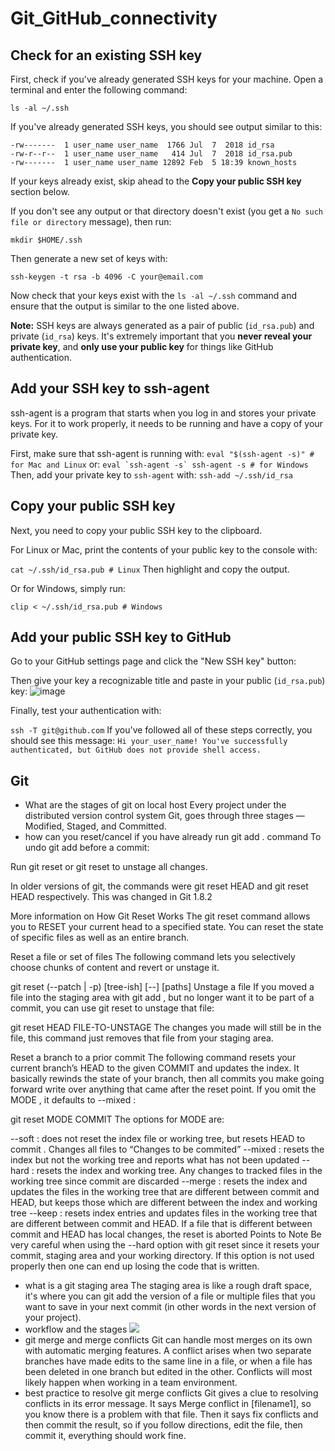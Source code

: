 # Git_GitHub_connectivity

## Check for an existing SSH key

First, check if you've already generated SSH keys for your machine. Open a terminal and enter the following command:

```ls -al ~/.ssh```

If you've already generated SSH keys, you should see output similar to this:

```
-rw-------  1 user_name user_name  1766 Jul  7  2018 id_rsa
-rw-r--r--  1 user_name user_name   414 Jul  7  2018 id_rsa.pub
-rw-------  1 user_name user_name 12892 Feb  5 18:39 known_hosts
```

If your keys already exist, skip ahead to the **Copy your public SSH key** section below.

If you don't see any output or that directory doesn't exist (you get a `No such file or directory` message), then run:

```mkdir $HOME/.ssh```

Then generate a new set of keys with:

```ssh-keygen -t rsa -b 4096 -C your@email.com```

Now check that your keys exist with the `ls -al ~/.ssh` command and ensure that the output is similar to the one listed above.

**Note:** SSH keys are always generated as a pair of public (`id_rsa.pub`) and private (`id_rsa`) keys. It's extremely important that you **never reveal your private key**, and **only use your public key** for things like GitHub authentication.

## Add your SSH key to ssh-agent
ssh-agent is a program that starts when you log in and stores your private keys. For it to work properly, it needs to be running and have a copy of your private key.

First, make sure that ssh-agent is running with:
```eval "$(ssh-agent -s)" # for Mac and Linux```
or:
```eval `ssh-agent -s`
ssh-agent -s # for Windows```
Then, add your private key to `ssh-agent` with:
```ssh-add ~/.ssh/id_rsa```
## Copy your public SSH key
Next, you need to copy your public SSH key to the clipboard.

For Linux or Mac, print the contents of your public key to the console with:

```cat ~/.ssh/id_rsa.pub # Linux```
Then highlight and copy the output.

Or for Windows, simply run:

```clip < ~/.ssh/id_rsa.pub # Windows```
## Add your public SSH key to GitHub
Go to your GitHub settings page and click the "New SSH key" button:

Then give your key a recognizable title and paste in your public (`id_rsa.pub`) key:
![image](https://user-images.githubusercontent.com/69789108/112029177-dd27db80-8b30-11eb-9b15-976da8e7ecc8.png)


Finally, test your authentication with:

```ssh -T git@github.com```
If you've followed all of these steps correctly, you should see this message:
```Hi your_user_name! You've successfully authenticated, but GitHub does not provide shell access.```


## Git

- What are the stages of git on local host
Every project under the distributed version control system Git, goes through three stages — Modified, Staged, and Committed.
- how can you reset/cancel if you have already run git add . command
To undo git add before a commit:

Run git reset <file> or git reset to unstage all changes.

In older versions of git, the commands were git reset HEAD <file> and git reset HEAD respectively. This was changed in Git 1.8.2

More information on How Git Reset Works
The git reset command allows you to RESET your current head to a specified state. You can reset the state of specific files as well as an entire branch.

Reset a file or set of files
The following command lets you selectively choose chunks of content and revert or unstage it.

git reset (--patch | -p) [tree-ish] [--] [paths]
Unstage a file
If you moved a file into the staging area with git add , but no longer want it to be part of a commit, you can use git reset to unstage that file:

git reset HEAD FILE-TO-UNSTAGE
The changes you made will still be in the file, this command just removes that file from your staging area.

Reset a branch to a prior commit
The following command resets your current branch’s HEAD to the given COMMIT and updates the index. It basically rewinds the state of your branch, then all commits you make going forward write over anything that came after the reset point. If you omit the MODE , it defaults to --mixed :

git reset MODE COMMIT
The options for MODE are:

--soft : does not reset the index file or working tree, but resets HEAD to commit . Changes all files to “Changes to be commited”
--mixed : resets the index but not the working tree and reports what has not been updated
--hard : resets the index and working tree. Any changes to tracked files in the working tree since commit are discarded
--merge : resets the index and updates the files in the working tree that are different between commit and HEAD, but keeps those which are different between the index and working tree
--keep : resets index entries and updates files in the working tree that are different between commit and HEAD. If a file that is different between commit and HEAD has local changes, the reset is aborted
Points to Note
Be very careful when using the --hard option with git reset since it resets your commit, staging area and your working directory. If this option is not used properly then one can end up losing the code that is written.
- what is a git staging area
The staging area is like a rough draft space, it's where you can git add the version of a file or multiple files that you want to save in your next commit (in other words in the next version of your project).
- workflow and the stages
![](GitFlow.png)
- git merge and merge conflicts
Git can handle most merges on its own with automatic merging features. A conflict arises when two separate branches have made edits to the same line in a file, or when a file has been deleted in one branch but edited in the other. Conflicts will most likely happen when working in a team environment.
- best practice to resolve git merge conflicts
Git gives a clue to resolving conflicts in its error message. It says Merge conflict in [filename1], so you know there is a problem with that file. Then it says fix conflicts and then commit the result, so if you follow directions, edit the file, then commit it, everything should work fine.
